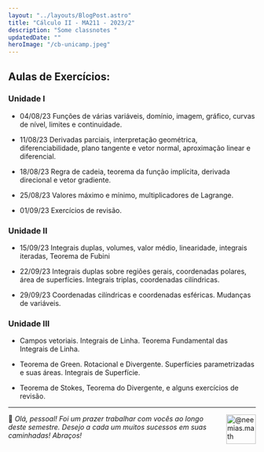 ```yaml
---
layout: "../layouts/BlogPost.astro"
title: "Cálculo II - MA211 - 2023/2"
description: "Some classnotes "
updatedDate: ""
heroImage: "/cb-unicamp.jpeg"
---
```



## Aulas de Exercícios:

### Unidade I

- 04/08/23  Funções de várias variáveis, domínio, imagem, gráfico, curvas de nível, limites e continuidade.

- 11/08/23  Derivadas parciais, interpretação geométrica, diferenciabilidade, plano tangente e vetor normal, aproximação linear e diferencial.

- 18/08/23 Regra de cadeia, teorema da função implícita, derivada direcional e vetor gradiente.

- 25/08/23 Valores máximo e mínimo, multiplicadores de Lagrange.

- 01/09/23 Exercícios de revisão.


### Unidade II

- 15/09/23 Integrais duplas, volumes, valor médio, linearidade, integrais iteradas, Teorema de Fubini

- 22/09/23 Integrais duplas sobre regiões gerais, coordenadas polares, área de superfícies. Integrais triplas, coordenadas cilíndricas.

- 29/09/23 Coordenadas cilíndricas e coordenadas esféricas. Mudanças de variáveis.

### Unidade III
- Campos vetoriais. Integrais de Linha. Teorema Fundamental das Integrais de Linha.

- Teorema de Green. Rotacional e Divergente. Superfícies parametrizadas e suas áreas. Integrais de Superfície.

- Teorema de Stokes, Teorema do Divergente, e alguns exercícios de revisão.



---

 <img src="/avatar.png" style="width:60px; float: right;
    margin-left: 20px; margin-right:0;"  alt="@neemias.math">
    👋  *Olá, pessoal! Foi um prazer trabalhar com vocês ao longo deste semestre. Desejo a cada um muitos sucessos em suas caminhadas! Abraços!* 


